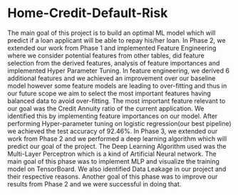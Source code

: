 # Home-Credit-Default-Risk

The main goal of this project is to build an optimal ML model which will predict if a loan applicant will be able to repay his/her loan. In Phase 2, we extended our work from Phase 1 and implemented Feature Engineering where we consider potential features from other tables, did feature selection from the derived features, analysis of feature importances and implemented Hyper Parameter Tuning. In feature engineering, we derived 6 additional features and we achieved an improvement over our baseline model however some feature models are leading to over-fitting and thus in our future scope we aim to select the most important features having balanced data to avoid over-fitting. The most important feature relevant to our goal was the Credit Annuity ratio of the current application. We identified this by implementing feature importances on our model. After performing Hyper-parameter tuning on logistic regression(our best pipeline) we achieved the test accuracy of 92.46%. In Phase 3, we extended our work from Phase 2 and we performed a deep learning algorithm which will predict our goal of the project. The Deep Learning Algorithm used was the Multi-Layer Perceptron which is a kind of Artificial Neural network. The main goal of this phase was to implement MLP and visualize the training model on TensorBoard. We also identified Data Leakage in our project and their respective reasons. Another goal of this phase was to improve our results from Phase 2 and we were successful in doing that.
